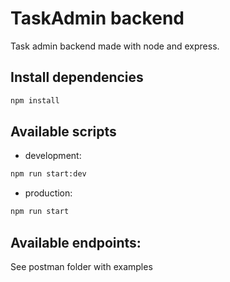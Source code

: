 # TaskAdmin backend

Task admin backend made with node and express.

## Install dependencies

```bash
npm install
```

## Available scripts

- development:

```bash
npm run start:dev
```

- production:

```bash
npm run start
```

## Available endpoints:

See postman folder with examples
